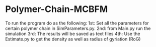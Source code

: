 # Polymer-Chain-MCBFM
To run the program do as the following:
1st: Set all the parameters for certain polymer chain in SimParameters.py.
2nd: from Main.py run the simulation
3rd: The results will be saved as text files 
4th: Use the Estimate.py to get the density as well as radius of gyriation (RoG)

